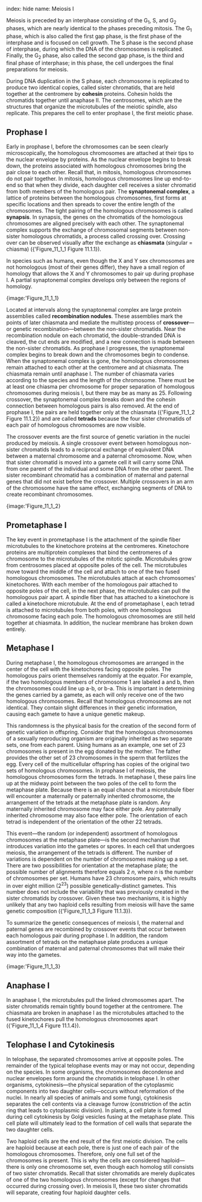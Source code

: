 index: hide
name: Meiosis I

Meiosis is preceded by an interphase consisting of the G<sub>1</sub>, S, and G<sub>2</sub> phases, which are nearly identical to the phases preceding mitosis. The G<sub>1</sub> phase, which is also called the first gap phase, is the first phase of the interphase and is focused on cell growth. The S phase is the second phase of interphase, during which the DNA of the chromosomes is replicated. Finally, the G<sub>2</sub> phase, also called the second gap phase, is the third and final phase of interphase; in this phase, the cell undergoes the final preparations for meiosis.

During DNA duplication in the S phase, each chromosome is replicated to produce two identical copies, called sister chromatids, that are held together at the centromere by  **cohesin** proteins. Cohesin holds the chromatids together until anaphase II. The centrosomes, which are the structures that organize the microtubules of the meiotic spindle, also replicate. This prepares the cell to enter prophase I, the first meiotic phase.

## Prophase I

Early in prophase I, before the chromosomes can be seen clearly microscopically, the homologous chromosomes are attached at their tips to the nuclear envelope by proteins. As the nuclear envelope begins to break down, the proteins associated with homologous chromosomes bring the pair close to each other.  Recall that, in mitosis, homologous chromosomes do not pair together. In mitosis, homologous chromosomes line up end-to-end so that when they divide, each daughter cell receives a sister chromatid from both members of the homologous pair. The  **synaptonemal complex**, a lattice of proteins between the homologous chromosomes, first forms at specific locations and then spreads to cover the entire length of the chromosomes. The tight pairing of the homologous chromosomes is called  **synapsis**. In synapsis, the genes on the chromatids of the homologous chromosomes are aligned precisely with each other. The synaptonemal complex supports the exchange of chromosomal segments between non-sister homologous chromatids, a process called crossing over. Crossing over can be observed visually after the exchange as  **chiasmata** (singular = chiasma) ({'Figure_11_1_1 Figure 11.1.1}).

In species such as humans, even though the X and Y sex chromosomes are not homologous (most of their genes differ), they have a small region of homology that allows the X and Y chromosomes to pair up during prophase I. A partial synaptonemal complex develops only between the regions of homology.


{image:'Figure_11_1_1}
        

Located at intervals along the synaptonemal complex are large protein assemblies called  **recombination nodules**. These assemblies mark the points of later chiasmata and mediate the multistep process of  **crossover**—or genetic recombination—between the non-sister chromatids. Near the recombination nodule on each chromatid, the double-stranded DNA is cleaved, the cut ends are modified, and a new connection is made between the non-sister chromatids. As prophase I progresses, the synaptonemal complex begins to break down and the chromosomes begin to condense. When the synaptonemal complex is gone, the homologous chromosomes remain attached to each other at the centromere and at chiasmata. The chiasmata remain until anaphase I. The number of chiasmata varies according to the species and the length of the chromosome. There must be at least one chiasma per chromosome for proper separation of homologous chromosomes during meiosis I, but there may be as many as 25. Following crossover, the synaptonemal complex breaks down and the cohesin connection between homologous pairs is also removed. At the end of prophase I, the pairs are held together only at the chiasmata ({'Figure_11_1_2 Figure 11.1.2}) and are called  **tetrads** because the four sister chromatids of each pair of homologous chromosomes are now visible.

The crossover events are the first source of genetic variation in the nuclei produced by meiosis. A single crossover event between homologous non-sister chromatids leads to a reciprocal exchange of equivalent DNA between a maternal chromosome and a paternal chromosome. Now, when that sister chromatid is moved into a gamete cell it will carry some DNA from one parent of the individual and some DNA from the other parent. The sister recombinant chromatid has a combination of maternal and paternal genes that did not exist before the crossover. Multiple crossovers in an arm of the chromosome have the same effect, exchanging segments of DNA to create recombinant chromosomes.


{image:'Figure_11_1_2}
        

## Prometaphase I

The key event in prometaphase I is the attachment of the spindle fiber microtubules to the kinetochore proteins at the centromeres. Kinetochore proteins are multiprotein complexes that bind the centromeres of a chromosome to the microtubules of the mitotic spindle. Microtubules grow from centrosomes placed at opposite poles of the cell. The microtubules move toward the middle of the cell and attach to one of the two fused homologous chromosomes. The microtubules attach at each chromosomes' kinetochores. With each member of the homologous pair attached to opposite poles of the cell, in the next phase, the microtubules can pull the homologous pair apart. A spindle fiber that has attached to a kinetochore is called a kinetochore microtubule. At the end of prometaphase I, each tetrad is attached to microtubules from both poles, with one homologous chromosome facing each pole. The homologous chromosomes are still held together at chiasmata. In addition, the nuclear membrane has broken down entirely.

## Metaphase I

During metaphase I, the homologous chromosomes are arranged in the center of the cell with the kinetochores facing opposite poles.  The homologous pairs orient themselves randomly at the equator. For example, if the two homologous members of chromosome 1 are labeled a and b, then the chromosomes could line up a-b, or b-a. This is important in determining the genes carried by a gamete, as each will only receive one of the two homologous chromosomes. Recall that homologous chromosomes are not identical. They contain slight differences in their genetic information, causing each gamete to have a unique genetic makeup.

This randomness is the physical basis for the creation of the second form of genetic variation in offspring. Consider that the homologous chromosomes of a sexually reproducing organism are originally inherited as two separate sets, one from each parent. Using humans as an example, one set of 23 chromosomes is present in the egg donated by the mother. The father provides the other set of 23 chromosomes in the sperm that fertilizes the egg. Every cell of the multicellular offspring has copies of the original two sets of homologous chromosomes. In prophase I of meiosis, the homologous chromosomes form the tetrads. In metaphase I, these pairs line up at the midway point between the two poles of the cell to form the metaphase plate. Because there is an equal chance that a microtubule fiber will encounter a maternally or paternally inherited chromosome, the arrangement of the tetrads at the metaphase plate is random. Any maternally inherited chromosome may face either pole. Any paternally inherited chromosome may also face either pole. The orientation of each tetrad is independent of the orientation of the other 22 tetrads.

This event—the random (or independent) assortment of homologous chromosomes at the metaphase plate—is the second mechanism that introduces variation into the gametes or spores. In each cell that undergoes meiosis, the arrangement of the tetrads is different. The number of variations is dependent on the number of chromosomes making up a set. There are two possibilities for orientation at the metaphase plate; the possible number of alignments therefore equals 2 *n*, where  *n* is the number of chromosomes per set. Humans have 23 chromosome pairs, which results in over eight million (2<sup>23</sup>) possible genetically-distinct gametes. This number does not include the variability that was previously created in the sister chromatids by crossover. Given these two mechanisms, it is highly unlikely that any two haploid cells resulting from meiosis will have the same genetic composition ({'Figure_11_1_3 Figure 11.1.3}).

To summarize the genetic consequences of meiosis I, the maternal and paternal genes are recombined by crossover events that occur between each homologous pair during prophase I. In addition, the random assortment of tetrads on the metaphase plate produces a unique combination of maternal and paternal chromosomes that will make their way into the gametes.


{image:'Figure_11_1_3}
        

## Anaphase I

In anaphase I, the microtubules pull the linked chromosomes apart. The sister chromatids remain tightly bound together at the centromere. The chiasmata are broken in anaphase I as the microtubules attached to the fused kinetochores pull the homologous chromosomes apart ({'Figure_11_1_4 Figure 11.1.4}).

## Telophase I and Cytokinesis

In telophase, the separated chromosomes arrive at opposite poles. The remainder of the typical telophase events may or may not occur, depending on the species. In some organisms, the chromosomes decondense and nuclear envelopes form around the chromatids in telophase I. In other organisms, cytokinesis—the physical separation of the cytoplasmic components into two daughter cells—occurs without reformation of the nuclei. In nearly all species of animals and some fungi, cytokinesis separates the cell contents via a cleavage furrow (constriction of the actin ring that leads to cytoplasmic division). In plants, a cell plate is formed during cell cytokinesis by Golgi vesicles fusing at the metaphase plate. This cell plate will ultimately lead to the formation of cell walls that separate the two daughter cells.

Two haploid cells are the end result of the first meiotic division. The cells are haploid because at each pole, there is just one of each pair of the homologous chromosomes. Therefore, only one full set of the chromosomes is present. This is why the cells are considered haploid—there is only one chromosome set, even though each homolog still consists of two sister chromatids.  Recall that sister chromatids are merely duplicates of one of the two homologous chromosomes (except for changes that occurred during crossing over). In meiosis II, these two sister chromatids will separate, creating four haploid daughter cells. 
